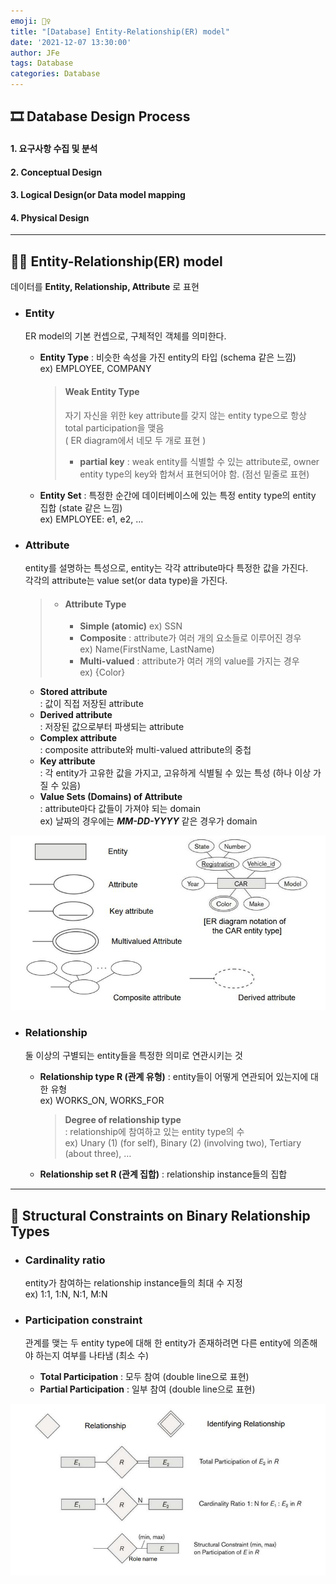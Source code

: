 ```yaml
---
emoji: 💁‍♀️
title: "[Database] Entity-Relationship(ER) model"
date: '2021-12-07 13:30:00'
author: JFe
tags: Database
categories: Database
---
```


## 🎞 Database Design Process

  #### 1. 요구사항 수집 및 분석
  #### 2. Conceptual Design
  #### 3. Logical Design(or Data model mapping
  #### 4. Physical Design
  
---

## 💁‍♀️ Entity-Relationship(ER) model

데이터를 **Entity, Relationship, Attribute** 로 표현

* ### Entity
  ER model의 기본 컨셉으로, 구체적인 객체를 의미한다.  
  - **Entity Type** : 비슷한 속성을 가진 entity의 타입 (schema 같은 느낌)  
    ex) EMPLOYEE, COMPANY  
    > #### Weak Entity Type
    > 자기 자신을 위한 key attribute를 갖지 않는 entity type으로 항상 total participation을 맺음  
    > ( ER diagram에서 네모 두 개로 표현 )  
    > - **partial key** : weak entity를 식별할 수 있는 attribute로, owner entity type의 key와 합쳐서 표현되어야 함. (점선 밑줄로 표현)  
    
  - **Entity Set** : 특정한 순간에 데이터베이스에 있는 특정 entity type의 entity 집합 (state 같은 느낌)  
    ex) EMPLOYEE: e1, e2, ...  
  
* ### Attribute
  entity를 설명하는 특성으로, entity는 각각 attribute마다 특정한 값을 가진다.  
  각각의 attribute는 value set(or data type)을 가진다.  
  > * #### Attribute Type
  >   - **Simple (atomic)**
  >     ex) SSN
  >   - **Composite** : attribute가 여러 개의 요소들로 이루어진 경우  
  >     ex) Name(FirstName, LastName)
  >   - **Multi-valued** : attribute가 여러 개의 value를 가지는 경우  
  >     ex) {Color}
  
  - **Stored attribute**  
    : 값이 직접 저장된 attribute  
  - **Derived attribute**  
    : 저장된 값으로부터 파생되는 attribute  
  - **Complex attribute**  
    : composite attribute와 multi-valued attribute의 중첩  
  - **Key attribute**  
    : 각 entity가 고유한 값을 가지고, 고유하게 식별될 수 있는 특성 (하나 이상 가질 수 있음)  
  - **Value Sets (Domains) of Attribute**  
    : attribute마다 값들이 가져야 되는 domain  
    ex) 날짜의 경우에는 ***MM-DD-YYYY*** 같은 경우가 domain

![entity-notation.jpg](entity-notation.jpg)

* ### Relationship  
  둘 이상의 구별되는 entity들을 특정한 의미로 연관시키는 것  
  - **Relationship type R (관계 유형)** : entity들이 어떻게 연관되어 있는지에 대한 유형  
    ex) WORKS_ON, WORKS_FOR  
    
    > **Degree of relationship type**  
    > : relationship에 참여하고 있는 entity type의 수  
    > ex) Unary (1) (for self), Binary (2) (involving two), Tertiary (about three), …  

  - **Relationship set R (관계 집합)** : relationship instance들의 집합  

---

## 🚧 Structural Constraints on Binary Relationship Types

* ### Cardinality ratio  
  entity가 참여하는 relationship instance들의 최대 수 지정  
  ex) 1:1, 1:N, N:1, M:N  
  
* ### Participation constraint  
  관계를 맺는 두 entity type에 대해 한 entity가 존재하려면 다른 entity에 의존해야 하는지 여부를 나타냄 (최소 수)  
  - **Total Participation** : 모두 참여 (double line으로 표현)  
  - **Partial Participation** : 일부 참여 (double line으로 표현)  

![relationship-notation.jpg](relationship-notation.jpg)

```toc
```